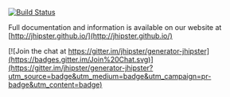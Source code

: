 [![Build Status](https://travis-ci.org/jhipster/generator-jhipster.svg?branch=master)](https://travis-ci.org/jhipster/generator-jhipster)

Full documentation and information is available on our website at [http://jhipster.github.io/](http://jhipster.github.io/)


[![Join the chat at https://gitter.im/jhipster/generator-jhipster](https://badges.gitter.im/Join%20Chat.svg)](https://gitter.im/jhipster/generator-jhipster?utm_source=badge&utm_medium=badge&utm_campaign=pr-badge&utm_content=badge)